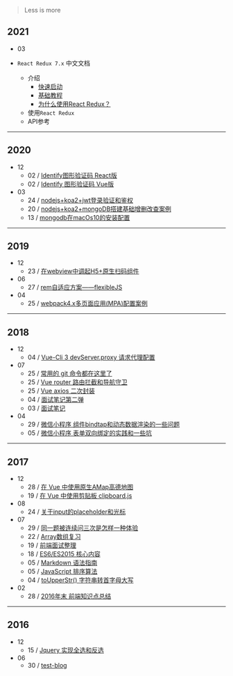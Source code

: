> Less is more

## 2021
+ 03

+ `React Redux 7.x` 中文文档
  + 介绍
    + [快速启动](2021/react-redux/introduction/quick-start.md)
    + [基础教程](2021/react-redux/introduction/basic-tutorial.md)
    + [为什么使用React Redux？](2021/react-redux/introduction/why-use-react-redux.md)
  + 使用`React Redux`
  + API参考

---
## 2020
+ 12
  + 02 / [Identify图形验证码 React版](2020/12/1202.Identify图形验证码React版.md)
  + 02 / [Identify 图形验证码 Vue版](2020/12/1202.Identify图形验证码Vue版.md)
+ 03
  + 24 / [nodejs+koa2+jwt登录验证和鉴权](2020/03/0324.nodejs+koa2+jwt登录验证和鉴权.md)
  + 20 / [nodejs+koa2+mongoDB搭建基础增删改查案例](2020/03/0320.nodejs+koa2+mongoDB搭建基础增删改查案例.md)
  + 13 / [mongodb在macOs10的安装配置](2020/03/0313.mongodb在macOs10的安装配置.md)

---
## 2019
+ 12
  + 23 / [在webview中调起H5+原生扫码组件](2019/12/1223.在webview中调起H5+原生扫码组件.md)
+ 06
  + 27 / [rem自适应方案——flexibleJS](2019/06/0627.rem自适应方案flexibleJS.md)
+ 04
  + 25 / [webpack4.x多页面应用(MPA)配置案例](2019/04/0425.webpack4xMPA.md)

---
## 2018
+ 12
  + 04 / [Vue-Cli 3 devServer.proxy 请求代理配置](2018/12/1204.Vue请求代理配置.md)
+ 07
  + 25 / [常用的 git 命令都在这里了](2018/07/0725.常用的git命令都在这里了.md)
  + 25 / [Vue router 路由拦截和导航守卫](2018/05/0525.VueRouter路由拦截和导航守卫.md)
  + 25 / [Vue axios 二次封装](2018/05/0525.VueAxios二次封装.md)
  + 04 / [面试笔记第二弹](2018/05/0504.面试笔记第二弹.md)
  + 03 / [面试笔记](2018/05/0503.面试笔记.md)
+ 04
  + 29 / [微信小程序 组件bindtap和动态数据渲染的一些问题](2018/04/0429.微信小程序组件bindtap和动态数据渲染的一些问题.md)
  + 05 / [微信小程序 表单双向绑定的实践和一些坑](2018/04/0405.微信小程序双向绑定的实践和一些坑.md)

---
## 2017
+ 12
  + 28 / [在 Vue 中使用原生AMap高德地图](2017/12/1228.在Vue中使用原生AMap高德地图.md)
  + 19 / [在 Vue 中使用剪贴板 clipboard.js](2017/12/1219.在Vue中使用剪贴板clipboard.md)
+ 08
  + 24 / [关于input的placeholder和光标](2017/08/0824.关于input的placeholder和光标.md)
+ 07
  + 29 / [同一题被连续问三次是怎样一种体验](2017/07/0729.同一题被连续问三次是怎样一种体验.md)
  + 22 / [Array数组复习](2017/07/0722.Array数组复习.md)
  + 19 / [前端面试整理](2017/07/0719.前端面试整理.md)
  + 18 / [ES6/ES2015 核心内容](2017/07/0718.ES6ES2015核心内容.md)
  + 05 / [Markdown 语法指南](2017/07/0705.Markdown语法指南.md)
  + 05 / [JavaScript 排序算法](2017/07/0705.JavaScript排序算法.md)
  + 04 / [toUpperStr() 字符串转首字母大写](2017/07/0704.toUpperStr字符串转首字母大写.md)
+ 02
  + 28 / [2016年末 前端知识点总结](2017/02/0228.2016年末前端知识点总结.md)

---
## 2016
+ 12
  + 15 / [Jquery 实现全选和反选](2016/12/1215.Jquery实现全选和反选.md)
+ 06
  + 30 / [test-blog](2016/06/0630.测试.md)